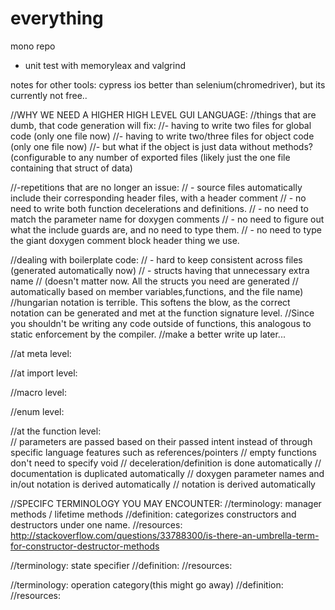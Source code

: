 # everything
mono repo

- unit test with memoryleax and valgrind



notes for other tools:
cypress ios better than selenium(chromedriver),
but its currently not free..

//WHY WE NEED A HIGHER HIGH LEVEL GUI LANGUAGE:
//things that are dumb, that code generation will fix:
//- having to write two files for global code (only one file now)
//- having to write two/three files for object code (only one file now)
//- but what if the object is just data without methods? (configurable to any number of exported files (likely just the one file containing that struct of data)

//-repetitions that are no longer an issue:
// - source files automatically include their corresponding header files, with a header comment
// - no need to write both function decelerations and definitions.
// - no need to match the parameter name for doxygen comments
// - no need to figure out what the include guards are, and no need to type them.
// - no need to type the giant doxygen comment block header thing we use.

//dealing with boilerplate code:
//  - hard to keep consistent across files (generated automatically now)
//  - structs having that unnecessary extra name
//    (doesn't matter now.  All the structs you need are generated 
//    automatically based on member variables,functions, and the file name)
//hungarian notation is terrible.  This softens the blow, as the correct notation can be generated and met at the function signature level.
//Since you shouldn't be writing any code outside of functions, this analogous to static enforcement by the compiler.
//make a better write up later...

//at meta level:

//at import level:

//macro level:

//enum level:




//at the function level:  
// parameters are passed based on their passed intent instead of through specific language features such as references/pointers
// empty functions don't need to specify void
// deceleration/definition is done automatically
// documentation is duplicated automatically
// doxygen parameter names and in/out notation is derived automatically
// notation is derived automatically




//SPECIFC TERMINOLOGY YOU MAY ENCOUNTER:
//terminology: manager methods / lifetime methods
//definition: categorizes constructors and destructors under one name.
//resources: http://stackoverflow.com/questions/33788300/is-there-an-umbrella-term-for-constructor-destructor-methods

//terminology: state specifier
//definition: 
//resources: 

//terminology: operation category(this might go away)
//definition: 
//resources: 
